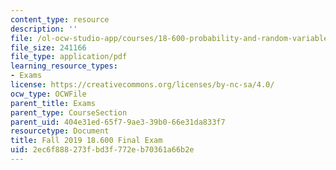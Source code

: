```yaml
---
content_type: resource
description: ''
file: /ol-ocw-studio-app/courses/18-600-probability-and-random-variables-fall-2019/2ec6f888273fbd3f772eb70361a66b2e_MIT18_600F19_final_F2019.pdf
file_size: 241166
file_type: application/pdf
learning_resource_types:
- Exams
license: https://creativecommons.org/licenses/by-nc-sa/4.0/
ocw_type: OCWFile
parent_title: Exams
parent_type: CourseSection
parent_uid: 404e31ed-65f7-9ae3-39b0-66e31da833f7
resourcetype: Document
title: Fall 2019 18.600 Final Exam
uid: 2ec6f888-273f-bd3f-772e-b70361a66b2e
---
```

